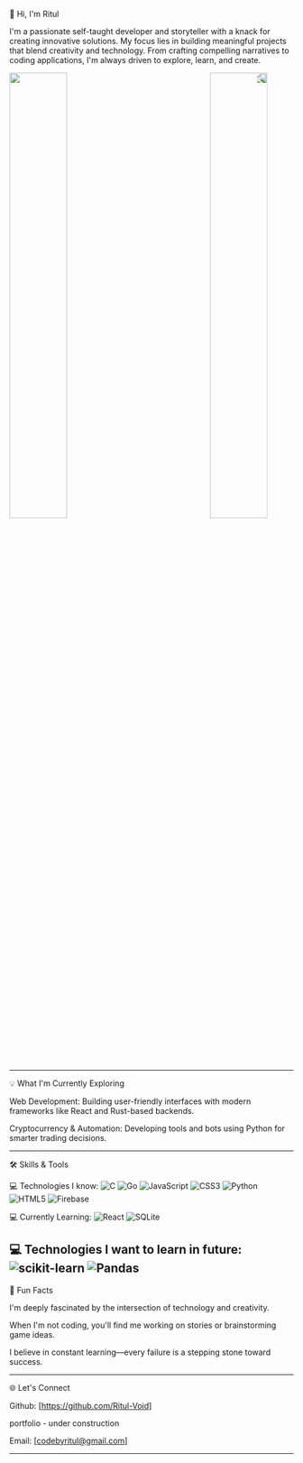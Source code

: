 👋 Hi, I'm Ritul

I'm a passionate self-taught developer and storyteller with a knack for creating innovative solutions. My focus lies in building meaningful projects that blend creativity and technology. From crafting compelling narratives to coding applications, I'm always driven to explore, learn, and create.



<p>
  <img src="https://i.imgur.com/zT5lw30.gif" width="45%" >
  <img src="https://i.imgur.com/sLzJJwU.gif" width="45%" style="transform: scaleX(-1); -webkit-transform: scaleX(-1);" />
</p>


---

💡 What I'm Currently Exploring

Web Development: Building user-friendly interfaces with modern frameworks like React and Rust-based backends.

Cryptocurrency & Automation: Developing tools and bots using Python for smarter trading decisions.



---

🛠️ Skills & Tools

 💻 Technologies I know:
![C](https://img.shields.io/badge/c-%2300599C.svg?style=for-the-badge&logo=c&logoColor=white) ![Go](https://img.shields.io/badge/go-%2300ADD8.svg?style=for-the-badge&logo=go&logoColor=white) ![JavaScript](https://img.shields.io/badge/javascript-%23323330.svg?style=for-the-badge&logo=javascript&logoColor=%23F7DF1E) ![CSS3](https://img.shields.io/badge/css3-%231572B6.svg?style=for-the-badge&logo=css3&logoColor=white) ![Python](https://img.shields.io/badge/python-3670A0?style=for-the-badge&logo=python&logoColor=ffdd54) ![HTML5](https://img.shields.io/badge/html5-%23E34F26.svg?style=for-the-badge&logo=html5&logoColor=white) ![Firebase](https://img.shields.io/badge/firebase-%23039BE5.svg?style=for-the-badge&logo=firebase) 

 💻 Currently Learning:
![React](https://img.shields.io/badge/react-%2320232a.svg?style=for-the-badge&logo=react&logoColor=%2361DAFB) ![SQLite](https://img.shields.io/badge/sqlite-%2307405e.svg?style=for-the-badge&logo=sqlite&logoColor=white)

 💻 Technologies I want to learn in future:
![scikit-learn](https://img.shields.io/badge/scikit--learn-%23F7931E.svg?style=for-the-badge&logo=scikit-learn&logoColor=white) ![Pandas](https://img.shields.io/badge/pandas-%23150458.svg?style=for-the-badge&logo=pandas&logoColor=white)
---


🎯 Fun Facts

I'm deeply fascinated by the intersection of technology and creativity.

When I'm not coding, you'll find me working on stories or brainstorming game ideas.

I believe in constant learning—every failure is a stepping stone toward success.



---

🌐 Let's Connect

Github: [https://github.com/Ritul-Void]

portfolio - under construction

Email: [codebyritul@gmail.com]



---
